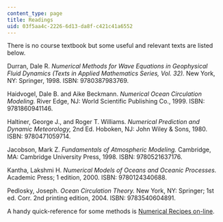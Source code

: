 ```yaml
---
content_type: page
title: Readings
uid: 03f5aa4c-2226-6d13-da8f-c421c41a6552
---
```


There is no course textbook but some useful and relevant texts are listed below.

Durran, Dale R. _Numerical Methods for Wave Equations in Geophysical Fluid Dynamics (Texts in Applied Mathematics Series, Vol. 32)._ New York, NY: Springer, 1998. ISBN: 9780387983769.

Haidvogel, Dale B. and Aike Beckmann. _Numerical Ocean Circulation Modeling._ River Edge, NJ: World Scientific Publishing Co., 1999. ISBN: 9781860941146.

Haltiner, George J., and Roger T. Williams. _Numerical Prediction and Dynamic Meteorology,_ 2nd Ed. Hoboken, NJ: John Wiley & Sons, 1980. ISBN: 9780471059714.

Jacobson, Mark Z. _Fundamentals of Atmospheric Modeling._ Cambridge, MA: Cambridge University Press, 1998. ISBN: 9780521637176.

Kantha, Lakshmi H. _Numerical Models of Oceans and Oceanic Processes._ Academic Press; 1 edition, 2000. ISBN: 9780124340688.

Pedlosky, Joseph. _Ocean Circulation Theory._ New York, NY: Springer; 1st ed. Corr. 2nd printing edition, 2004. ISBN: 9783540604891.

A handy quick-reference for some methods is [Numerical Recipes on-line](http://numerical.recipes/).